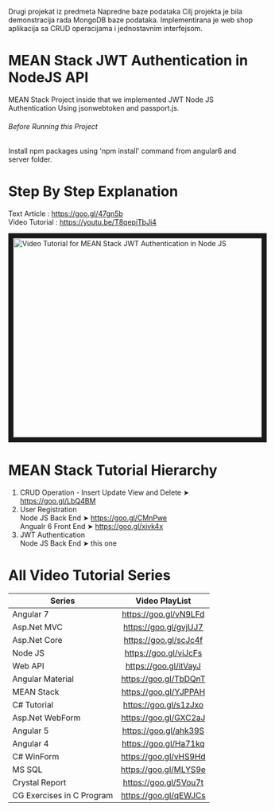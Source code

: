 Drugi projekat iz predmeta Napredne baze podataka
Cilj projekta je bila demonstracija rada MongoDB baze podataka. Implementirana je web shop aplikacija sa CRUD operacijama i jednostavnim interfejsom.

# MEAN Stack JWT Authentication in NodeJS API
MEAN Stack Project inside that we implemented JWT Node JS Authentication Using jsonwebtoken and passport.js.

###### Before Running this Project
Install npm packages using 'npm install' command from angular6 and server folder. 
 
 # Step By Step Explanation
 
 Text Article : https://goo.gl/47gn5b <br/>
 Video Tutorial : https://youtu.be/T8qepiTbJi4
 
 <a href="http://www.youtube.com/watch?feature=player_embedded&v=T8qepiTbJi4
" target="_blank"><img src="http://img.youtube.com/vi/T8qepiTbJi4/0.jpg" 
alt="Video Tutorial for MEAN Stack JWT Authentication in Node JS" width="500" height="400" border="10" /></a>

# MEAN Stack Tutorial Hierarchy
1. CRUD Operation - Insert Update View and Delete ➤ https://goo.gl/LbQ4BM
2. User Registration <br/>
    Node JS Back End ➤ https://goo.gl/CMnPwe  <br/>
    Angualr 6 Front End ➤ https://goo.gl/xivk4x <br/>
3. JWT Authentication <br/>
    Node JS Back End  ➤ this one

# All Video Tutorial Series
| Series        | Video PlayList          |
| ------------- |:-------------:|
| Angular 7|https://goo.gl/vN9LFd  |
| Asp.Net MVC|https://goo.gl/gvjUJ7  |
| Asp.Net Core|https://goo.gl/scJc4f  |
| Node JS|https://goo.gl/viJcFs  |
| Web API|https://goo.gl/itVayJ  |
| Angular Material|https://goo.gl/TbDQnT  |
| MEAN Stack|https://goo.gl/YJPPAH  |
| C# Tutorial|https://goo.gl/s1zJxo  |
| Asp.Net WebForm|https://goo.gl/GXC2aJ  |
| Angular 5|https://goo.gl/ahk39S  |
| Angular 4|https://goo.gl/Ha71kq  |
| C# WinForm|https://goo.gl/vHS9Hd  |
| MS SQL|https://goo.gl/MLYS9e  |
| Crystal Report|https://goo.gl/5Vou7t  |
| CG Exercises in C Program|https://goo.gl/qEWJCs  |

